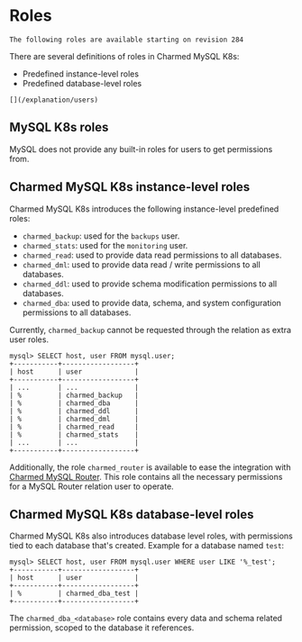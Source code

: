 # Roles

```{note}
The following roles are available starting on revision 284
```

There are several definitions of roles in Charmed MySQL K8s:
* Predefined instance-level roles
* Predefined database-level roles

```{seealso}
[](/explanation/users)
```

## MySQL K8s roles
MySQL does not provide any built-in roles for users to get permissions from.

## Charmed MySQL K8s instance-level roles

Charmed MySQL K8s introduces the following instance-level predefined roles:

* `charmed_backup`: used for the `backups` user.
* `charmed_stats`: used for the `monitoring` user.
* `charmed_read`: used to provide data read permissions to all databases.
* `charmed_dml`: used to provide data read / write permissions to all databases.
* `charmed_ddl`: used to provide schema modification permissions to all databases.
* `charmed_dba`: used to provide data, schema, and system configuration permissions to all databases.
 
Currently, `charmed_backup` cannot be requested through the relation as extra user roles.

```text
mysql> SELECT host, user FROM mysql.user;
+-----------+------------------+
| host      | user             |
+-----------+------------------+
| ...       | ...              |
| %         | charmed_backup   |
| %         | charmed_dba      |
| %         | charmed_ddl      |
| %         | charmed_dml      |
| %         | charmed_read     |
| %         | charmed_stats    |
| ...       | ...              |
+-----------+------------------+
```

Additionally, the role `charmed_router` is available to ease the integration with [Charmed MySQL Router](https://charmhub.io/mysql-router).
This role contains all the necessary permissions for a MySQL Router relation user to operate.

## Charmed MySQL K8s database-level roles

Charmed MySQL K8s also introduces database level roles, with permissions tied to each database that's created.
Example for a database named `test`:

```text
mysql> SELECT host, user FROM mysql.user WHERE user LIKE '%_test';
+-----------+------------------+
| host      | user             |
+-----------+------------------+
| %         | charmed_dba_test |
+-----------+------------------+
```

The `charmed_dba_<database>` role contains every data and schema related permission, scoped to the database it references.
